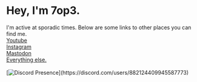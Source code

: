<!---
7op3/7op3 is a ✨ special ✨ repository because its `README.md` (this file) appears on your GitHub profile.
You can click the Preview link to take a look at your changes.
--->
# Hey, I'm 7op3.
I'm active at sporadic times.
Below are some links to other places you can find me.
<br><a rel="me" href="https://youtube.com/@7op3">Youtube</a>
<br><a rel="me" href="https://instagram.com/autisticrobots">Instagram</a>
<br><a rel="me" href="https://eepy.zone/7">Mastodon</a>
<br><a rel="me" href="https://slat.cc/ropes">Everything else.</a>
<br>
<br>[![Discord Presence](https://lanyard.cnrad.dev/api/882124409945587773?bg=000&borderRadius=30px&idleMessage=Prob%20asleep%20or%20afk%20(￣﹃￣)...)](https://discord.com/users/882124409945587773)
